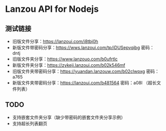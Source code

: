# Lanzou API for Nodejs

## 测试链接
- 旧版文件分享：https://lanzoui.com/i8tbj0h
- 新版文件带密码分享：https://wws.lanzoui.com/tp/iDUSepvqibg 密码：dntj
- 旧版文件夹分享：https://www.lanzouo.com/b0ufrtlc
- 新版文件夹分享：https://zykeji.lanzoui.com/b02k546mf
- 旧版文件夹带密码分享：https://yuandan.lanzouw.com/b02clwpxg 密码：a765
- 新版文件夹带密码分享：https://lanzoui.com/b481564 密码：a08l （超长文件列表）

## TODO
- 支持嵌套文件夹分享（缺少带密码的嵌套文件夹分享示例）
- 支持超长列表翻页